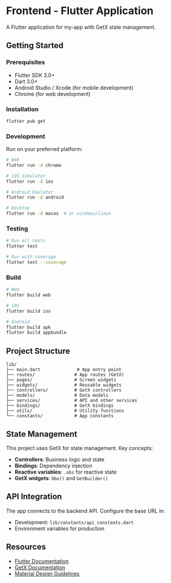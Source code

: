 # Frontend - Flutter Application

A Flutter application for my-app with GetX state management.

## Getting Started

### Prerequisites
- Flutter SDK 3.0+
- Dart 3.0+
- Android Studio / Xcode (for mobile development)
- Chrome (for web development)

### Installation

```bash
flutter pub get
```

### Development

Run on your preferred platform:

```bash
# Web
flutter run -d chrome

# iOS Simulator
flutter run -d ios

# Android Emulator
flutter run -d android

# Desktop
flutter run -d macos  # or windows/linux
```

### Testing

```bash
# Run all tests
flutter test

# Run with coverage
flutter test --coverage
```

### Build

```bash
# Web
flutter build web

# iOS
flutter build ios

# Android
flutter build apk
flutter build appbundle
```

## Project Structure

```
lib/
├── main.dart              # App entry point
├── routes/               # App routes (GetX)
├── pages/                # Screen widgets
├── widgets/              # Reusable widgets
├── controllers/          # GetX controllers
├── models/               # Data models
├── services/             # API and other services
├── bindings/             # GetX bindings
├── utils/                # Utility functions
└── constants/            # App constants
```

## State Management

This project uses GetX for state management. Key concepts:

- **Controllers**: Business logic and state
- **Bindings**: Dependency injection
- **Reactive variables**: `.obs` for reactive state
- **GetX widgets**: `Obx()` and `GetBuilder()`

## API Integration

The app connects to the backend API. Configure the base URL in:
- Development: `lib/constants/api_constants.dart`
- Environment variables for production

## Resources

- [Flutter Documentation](https://docs.flutter.dev/)
- [GetX Documentation](https://pub.dev/packages/get)
- [Material Design Guidelines](https://material.io/design)
